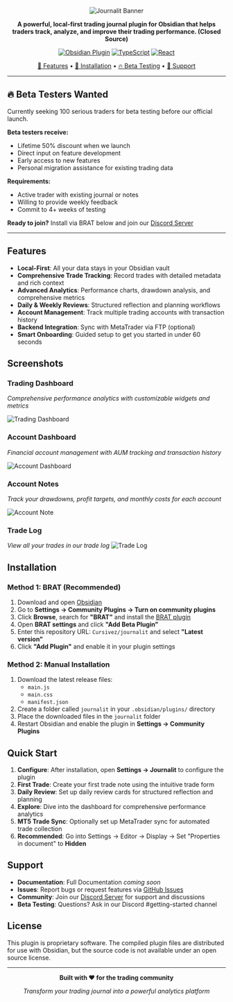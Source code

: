 <div align="center">

![Journalit Banner](https://github.com/user-attachments/assets/ab7232d4-1352-4658-a284-86029c0246f1)

**A powerful, local-first trading journal plugin for Obsidian that helps traders track, analyze, and improve their trading performance. (Closed Source)**

[![Obsidian Plugin](https://img.shields.io/badge/Obsidian-Plugin-purple?logo=obsidian)](https://obsidian.md/)
[![TypeScript](https://img.shields.io/badge/TypeScript-007ACC?logo=typescript&logoColor=white)](#)
[![React](https://img.shields.io/badge/React-20232A?logo=react&logoColor=61DAFB)](#)

[📖 Features](#features) • [🚀 Installation](#installation) • [🔥 Beta Testing](#beta-testers-wanted) • [💬 Support](#support)

</div>

---

## 🔥 Beta Testers Wanted

Currently seeking 100 serious traders for beta testing before our official launch.

**Beta testers receive:**
- Lifetime 50% discount when we launch
- Direct input on feature development  
- Early access to new features
- Personal migration assistance for existing trading data

**Requirements:**
- Active trader with existing journal or notes
- Willing to provide weekly feedback
- Commit to 4+ weeks of testing

**Ready to join?** Install via BRAT below and join our [Discord Server](https://discord.gg/AkSw3D9h8b)

---

## Features

- **Local-First**: All your data stays in your Obsidian vault
- **Comprehensive Trade Tracking**: Record trades with detailed metadata and rich context
- **Advanced Analytics**: Performance charts, drawdown analysis, and comprehensive metrics
- **Daily & Weekly Reviews**: Structured reflection and planning workflows
- **Account Management**: Track multiple trading accounts with transaction history
- **Backend Integration**: Sync with MetaTrader via FTP (optional)
- **Smart Onboarding**: Guided setup to get you started in under 60 seconds

## Screenshots

### Trading Dashboard
*Comprehensive performance analytics with customizable widgets and metrics*

![Trading Dashboard](https://github.com/user-attachments/assets/47aad6ac-4c8b-4dbe-b3ca-97337705dc48)

### Account Dashboard
*Financial account management with AUM tracking and transaction history*

![Account Dashboard](https://github.com/user-attachments/assets/4305b932-9f63-4202-ac91-b4985004b28b)

### Account Notes
*Track your drawdowns, profit targets, and monthly costs for each account*

![Account Note](https://github.com/user-attachments/assets/f8bc3554-c7ee-4845-b4bb-31bd5ad34a1b)

### Trade Log
*View all your trades in our trade log*
![Trade Log](https://github.com/user-attachments/assets/94d0c6ad-8252-42d2-acae-33e4ccf9446a)

## Installation

### Method 1: BRAT (Recommended)

1. Download and open [Obsidian](https://obsidian.md/download)
2. Go to **Settings → Community Plugins → Turn on community plugins**
3. Click **Browse**, search for **"BRAT"** and install the [BRAT plugin](https://github.com/TfTHacker/obsidian42-brat)
4. Open **BRAT settings** and click **"Add Beta Plugin"**
5. Enter this repository URL: `Cursivez/journalit` and select **"Latest version"**
6. Click **"Add Plugin"** and enable it in your plugin settings

### Method 2: Manual Installation

1. Download the latest release files:
   - `main.js`
   - `main.css` 
   - `manifest.json`
2. Create a folder called `journalit` in your `.obsidian/plugins/` directory
3. Place the downloaded files in the `journalit` folder
4. Restart Obsidian and enable the plugin in **Settings → Community Plugins**

## Quick Start

1. **Configure**: After installation, open **Settings → Journalit** to configure the plugin
2. **First Trade**: Create your first trade note using the intuitive trade form
3. **Daily Review**: Set up daily review cards for structured reflection and planning
4. **Explore**: Dive into the dashboard for comprehensive performance analytics
5. **MT5 Trade Sync**: Optionally set up MetaTrader sync for automated trade collection
6. **Recommended**: Go into Settings → Editor → Display → Set "Properties in document" to **Hidden**

## Support

- **Documentation**: Full Documentation *coming soon*
- **Issues**: Report bugs or request features via [GitHub Issues](https://github.com/Cursivez/jouranlit-repo/issues)
- **Community**: Join our [Discord Server](https://discord.gg/AkSw3D9h8b) for support and discussions
- **Beta Testing**: Questions? Ask in our Discord #getting-started channel

## License

This plugin is proprietary software. The compiled plugin files are distributed for use with Obsidian, but the source code is not available under an open source license.

---

<div align="center">

**Built with ♥ for the trading community**

*Transform your trading journal into a powerful analytics platform*

</div>
